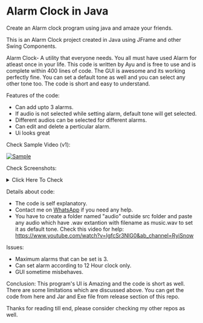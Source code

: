 # Alarm Clock in Java
Create an Alarm clock program using java and amaze your friends.

This is an Alarm Clock project created in Java using JFrame and other Swing Components.

Alarm Clock- A utility that everyone needs.
You all must have used Alarm for atleast once in your life. This code is written by Ayu and is free to use and is complete within 400 lines of code. The GUI is awesome and its working perfectly fine. You can set a default tone as well and you can select any other tone too.
The code is short and easy to understand.

Features of the code:
* Can add upto 3 alarms.
* If audio is not selected while setting alarm, default tone will get selected.
* Different audios can be selected for different alarms.
* Can edit and delete a perticular alarm.
* Ui looks great


Check Sample Video (v1):

[![Sample](https://user-images.githubusercontent.com/119154806/218260002-71dae93d-51ed-40db-9b00-dba0364451df.png)](https://youtu.be/PQ16ggjYI-8 "Alarm v1 Sample Video")


Check Screenshots:
<details>
  <summary>Click Here To Check</summary>
  <img src="https://user-images.githubusercontent.com/119154806/218260108-cd55820d-7c57-4efd-9a4b-044c93b8e4e4.png" name="Screenshot_vlc_20230211184225">
  <img src="https://user-images.githubusercontent.com/119154806/218260112-35ef5a23-2dda-4ea9-961d-994a18cdf03c.png" name="Screenshot_vlc_20230211184251">
  <img src="https://user-images.githubusercontent.com/119154806/218260118-2196d7ae-9542-42b9-8bfa-55156ddfe9c9.png" name="Screenshot_vlc_20230211184315">
  <img src="https://user-images.githubusercontent.com/119154806/218260120-af510729-5789-4bab-9671-9e791324650f.png" name="Screenshot_vlc_20230211184333">
  <img src="https://user-images.githubusercontent.com/119154806/218260123-3c891b1d-c982-4654-9cfa-3efc83d70d33.png" name="Screenshot_vlc_20230211184433">
  <img src="https://user-images.githubusercontent.com/119154806/218260126-37158e28-35e6-4be8-8af6-737d076b20dd.png" name="Screenshot_vlc_20230211184505">
  <img src="https://user-images.githubusercontent.com/119154806/218260127-84c4afb7-939f-4752-a112-17ce354f46da.png" name="Screenshot_vlc_20230211184526">
</details>


Details about code:
* The code is self explanatory.
* Contact me on [WhatsApp](https://wa.link/wsov41) if you need any help.
* You have to create a folder named "audio" outside src folder and paste any audio which have .wav extantion with filename as music.wav to set it as default tone. Check this video for help: https://www.youtube.com/watch?v=IgfcSr3NlG0&ab_channel=RyiSnow

Issues:
* Maximum alarms that can be set is 3.
* Can set alarm according to 12 Hour clock only.
* GUI sometime misbehaves.

Conclusion:
This program's UI is Amazing and the code is short as well. There are some limitations which are discussed above. You can get the code from here and Jar and Exe file from release section of this repo.

Thanks for reading till end, please consider checking my other repos as well.
